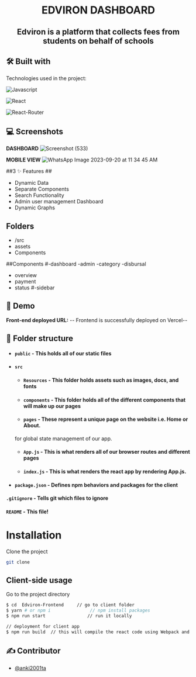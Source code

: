 <h1 align="center" id="title" >
 EDVIRON DASHBOARD
</h1>

<h2 align="center" >Edviron is a platform that collects fees from students on behalf of schools</h1>

## 🛠 Built with 

Technologies used in the project:

![Javascript](https://img.shields.io/badge/JavaScript-323330?style=for-the-badge&amp;logo=javascript&amp;logoColor=F7DF1E)

![React](https://img.shields.io/badge/React-20232A?style=for-the-badge&amp;logo=react&amp;logoColor=61DAFB)

![React-Router](https://img.shields.io/badge/React_Router-CA4245?style=for-the-badge&amp;logo=react-router&amp;logoColor=white)


## 💻 Screenshots

**DASHBOARD**
![Screenshot (533)](https://github.com/anki2001ta/Edviron-Frontend/assets/107462155/7bc507df-e9f9-49a1-8531-7b2730bfd709)




**MOBILE VIEW**
![WhatsApp Image 2023-09-20 at 11 34 45 AM](https://github.com/anki2001ta/Edviron-Frontend/assets/107462155/7bcdd0f2-323f-48b1-8866-7418b12f464a)




##3 ✨ Features ##

- Dynamic Data
- Separate Components
- Search Functionality
- Admin user management Dashboard
- Dynamic Graphs


## Folders
- /src
- assets
- Components

  
##Components
#-dashboard
 -admin
 -category
 -disbursal
 - overview
 - payment
 - status
#-sidebar


## 🚀 Demo
**Front-end deployed URL:**
-- Frontend is successfully deployed on Vercel--



##  📁 Folder structure
- #### `public` - This holds all of our static files
- #### `src`
    - #### `Resources` - This folder holds assets such as images, docs, and fonts
    - #### `components` - This folder holds all of the different components that will make up our pages
    - #### `pages` - These represent a unique page on the website i.e. Home or About. 
  for global state management of our app.
    - #### `App.js` - This is what renders all of our browser routes and different pages
    - #### `index.js` - This is what renders the react app by rendering App.js.
- #### `package.json` - Defines npm behaviors and packages for the client

#### `.gitignore` - Tells git which files to ignore
#### `README` - This file!

# Installation

Clone the project
```bash
git clone
```
## Client-side usage

Go to the project directory

```bash
$ cd  Edviron-Frontend     // go to client folder
$ yarn # or npm i               // npm install packages
$ npm run start                // run it locally

// deployment for client app
$ npm run build  // this will compile the react code using Webpack and generate a folder called docs in the root level
````  

## ✍ Contributor
- [@anki2001ta](https://github.com/anki2001ta)





